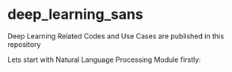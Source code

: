 # deep_learning_sans
Deep Learning Related Codes and Use Cases are published in this repository

Lets start with Natural Language Processing Module firstly:
